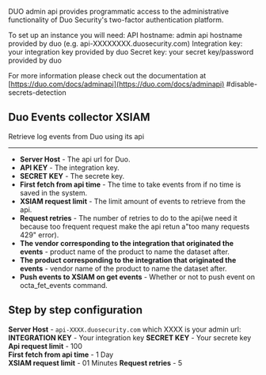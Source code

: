 DUO admin api provides programmatic access to the administrative functionality of Duo Security's two-factor authentication platform.

To set up an instance you will need:
API hostname: admin api hostname provided by duo (e.g. api-XXXXXXXX.duosecurity.com)
Integration key: your integration key provided by duo
Secret key: your secret key/password provided by duo

For more information please check out the documentation at [https://duo.com/docs/adminapi](https://duo.com/docs/adminapi) #disable-secrets-detection


Duo Events collector XSIAM
-
 Retrieve log events from Duo using its api


---

* **Server Host** - The api url for Duo.
* **API KEY** - The integration key.
* **SECRET KEY** - The secrete key.
* **First fetch from api time** - The time to take events from if no time is saved in the system.
* **XSIAM request limit** - The limit amount of events to retrieve from the api.
* **Request retries** - The number of retries to do to the api(we need it because too frequent request make the api retun a"too many requests 429" error).
* **The vendor corresponding to the integration that originated the events** - product name of the product to name the dataset after.
* **The product corresponding to the integration that originated the events** - vendor name of the product to name the dataset after.
* **Push events to XSIAM on get events** - Whether or not to push event on octa_fet_events command.


## Step by step configuration

**Server Host** - `api-XXXX.duosecurity.com` which XXXX is your admin url:  
**INTEGRATION KEY** - Your integration key
**SECRET KEY** - Your secrete key
**Api request limit** - 100  
**First fetch from api time** - 1 Day  
**XSIAM request limit** - 01 Minutes 
**Request retries** - 5 

